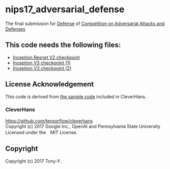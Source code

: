 # nips17_adversarial_defense
The final submission for
[Defense](https://www.kaggle.com/c/nips-2017-defense-against-adversarial-attack)
of
[Competition on Adversarial Attacks and Defenses](https://github.com/tensorflow/cleverhans/tree/master/examples/nips17_adversarial_competition)

## This code needs the following files:
* [Inception Resnet V2 checkpoint](http://download.tensorflow.org/models/ens_adv_inception_resnet_v2_2017_08_18.tar.gz)      
* [Inception V3 checkpoint (1)](http://download.tensorflow.org/models/ens3_adv_inception_v3_2017_08_18.tar.gz)    
* [Inception V3 checkpoint (2)](http://download.tensorflow.org/models/ens4_adv_inception_v3_2017_08_18.tar.gz)

## License Acknowledgement
This code is derived from [the sample code](https://github.com/tensorflow/cleverhans/tree/master/examples/nips17_adversarial_competition/sample_defenses/base_inception_model) included in CleverHans.

### CleverHans
<https://github.com/tensorflow/cleverhans>  
Copyright (c) 2017 Google Inc., OpenAI and Pennsylvania State University    
Licensed under the　MIT License.

## Copyright
Copyright (c) 2017 Tony-Y.
